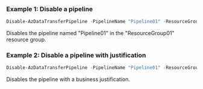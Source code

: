 ### Example 1: Disable a pipeline
```powershell
Disable-AzDataTransferPipeline -PipelineName "Pipeline01" -ResourceGroupName "ResourceGroup01"
```

Disables the pipeline named "Pipeline01" in the "ResourceGroup01" resource group.

### Example 2: Disable a pipeline with justification
```powershell
Disable-AzDataTransferPipeline -PipelineName "Pipeline01" -ResourceGroupName "ResourceGroup01" -Justification "Emergency shutdown for security review"
```

Disables the pipeline with a business justification.

